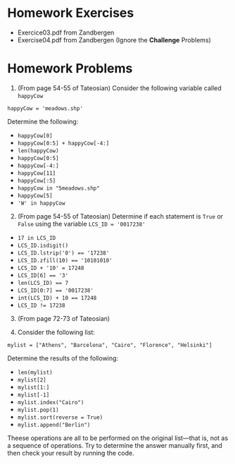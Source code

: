 # Homework Exercises

- Exercice03.pdf from Zandbergen
- Exercise04.pdf from Zandbergen (Ignore the **Challenge** Problems)

# Homework Problems
1. (From page 54-55 of Tateosian) Consider the following variable called ```happyCow```
  
```happyCow = 'meadows.shp'```
  
Determine the following:
  - ```happyCow[0]```
  - ```happyCow[0:5] + happyCow[-4:]```
  - ```len(happyCow)```
  - ```happyCow[0:5]```
  - ```happyCow[-4:]```
  - ```happyCow[11]```
  - ```happyCow[:5]```
  - ```happyCow in "5meadows.shp"```
  - ```happyCow[5]```
  - ```'W' in happyCow```
  
2. (From page 54-55 of Tateosian) Determine if each statement is ```True``` or ```False``` using the variable ```LCS_ID = '0017238'```
  - ```17 in LCS_ID``` 
  - ```LCS_ID.isdigit()```
  - ```LCS_ID.lstrip('0') == '17238'```
  - ```LCS_ID.zfill(10) == '10101010'```
  - ```LCS_ID + '10' = 17248```
  - ```LCS_ID[6] == '3'```
  - ```len(LCS_ID) == 7```
  - ```LCS_ID[0:7] == '0017238'```
  - ```int(LCS_ID) + 10 == 17248```
  - ```LCS_ID != 17238```
  
3. (From page 72-73 of Tateosian)
  
4. Consider the following list:
  
  ```mylist = ["Athens", "Barcelona", "Cairo", "Florence", "Helsinki"]```
  
  Determine the results of the following:
  - ```len(mylist)```
  - ```mylist[2]```
  - ```mylist[1:]```
  - ```mylist[-1]```
  - ```mylist.index("Cairo")```
  - ```mylist.pop(1)```
  - ```mylist.sort(reverse = True)```
  - ```mylist.append("Berlin")```
    
  Theese operations are all to be performed on the original list—that is, not
  as a sequence of operations. Try to determine the answer manually first,
  and then check your result by running the code.
  
